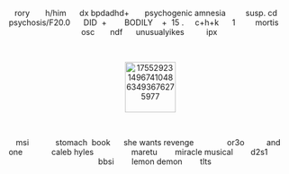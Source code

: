 

<p align="center">‎   rory ‎ ‎ ‎ ‎ ‎ ‎ h/him‎ ‎ ‎ ‎ ‎ ‎ ‎dx bpdadhd‎+ ‎‎ ‎‎ ‎‎ ‎‎ ‎‎ ‎‎ ‎psychogenic amnesia ‎ ‎‎  ‎ ‎ ‎ ‎ ‎ ‎‎ susp. cd‎ ‎ ‎ ‎ ‎ ‎ psycho‎sis/F20.0 ‎ ‎ ‎ ‎ ‎ DID ‎ + ‎ ‎ ‎ ‎ ‎ ‎ ‎ ‎BODILY  ‎ ‎ ‎ ‎+ ‎ ‎15 ‎. ‎ ‎ ‎ ‎ c+h+k‎ ‎ ‎ ‎ ‎ ‎ 1 ‎‎ ‎‎ ‎‎ ‎‎ ‎‎ ‎‎ ‎‎ ‎‎‎ ‎mortis ‎ ‎ ‎ ‎‎ ‎‎ ‎‎ ‎‎ ‎ ‎ ‎ ‎ osc ‎ ‎ ‎ ‎ ‎ ‎ ndf‎ ‎ ‎ ‎ ‎ ‎ unusualyikes‎ ‎ ‎ ‎ ‎ ‎ ‎ ‎ ‎ ‎ ipx ‎ ‎ ‎ ‎ ‎ ‎


‎ <p align="center"><img width="90" height="90" alt="17552923149674104863493676275977" src="https://github.com/user-attachments/assets/213db52b-a205-4ac2-a0f6-21512ac0597f" />








 ‎ ‎ ‎ ‎ ‎ ‎ ‎ ‎‎ ‎ 
 <p align="center">‎   msi‎ ‎ ‎ ‎ ‎ ‎ ‎ ‎ ‎ ‎ ‎ ‎ stomach‎ ‎  book‎ ‎ ‎ ‎ ‎ ‎ she wants revenge‎ ‎ ‎‎ ‎ ‎ ‎ ‎ ‎ ‎ ‎  ‎ ‎ ‎ ‎ ‎ or3o‎‎ ‎‎ ‎ ‎ ‎ ‎ ‎  ‎‎ ‎  ‎ and‎ ‎ ‎ ‎  one‎ ‎ ‎ ‎ ‎‎ ‎ ‎ ‎ ‎ ‎  ‎ ‎ ‎ ‎caleb hyles‎ ‎ ‎ ‎ ‎ ‎ ‎ ‎ ‎ ‎ ‎ ‎ ‎ ‎ ‎ ‎ ‎ ‎maretu‎ ‎ ‎ ‎ ‎ ‎ ‎ ‎ miracle musical‎ ‎ ‎ ‎ ‎ ‎ ‎ ‎ d2s1‎ ‎ ‎ ‎ ‎ ‎ ‎ ‎ ‎ ‎ ‎ ‎ ‎ ‎ ‎ ‎ bbsi‎ ‎ ‎ ‎ ‎ ‎ ‎ ‎ lemon demon‎ ‎ ‎ ‎ ‎ ‎ ‎ ‎ tlts
  

‎ ‎ 
